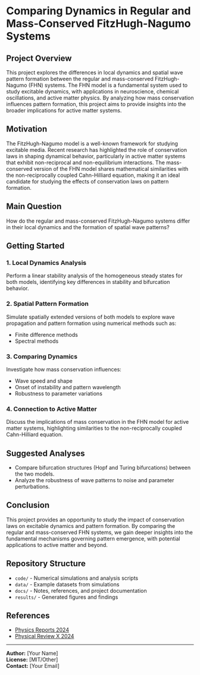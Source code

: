 # Comparing Dynamics in Regular and Mass-Conserved FitzHugh-Nagumo Systems

## Project Overview
This project explores the differences in local dynamics and spatial wave pattern formation between the regular and mass-conserved FitzHugh-Nagumo (FHN) systems. The FHN model is a fundamental system used to study excitable dynamics, with applications in neuroscience, chemical oscillations, and active matter physics. By analyzing how mass conservation influences pattern formation, this project aims to provide insights into the broader implications for active matter systems.

## Motivation
The FitzHugh-Nagumo model is a well-known framework for studying excitable media. Recent research has highlighted the role of conservation laws in shaping dynamical behavior, particularly in active matter systems that exhibit non-reciprocal and non-equilibrium interactions. The mass-conserved version of the FHN model shares mathematical similarities with the non-reciprocally coupled Cahn-Hilliard equation, making it an ideal candidate for studying the effects of conservation laws on pattern formation.

## Main Question
How do the regular and mass-conserved FitzHugh-Nagumo systems differ in their local dynamics and the formation of spatial wave patterns?

## Getting Started
### 1. Local Dynamics Analysis
Perform a linear stability analysis of the homogeneous steady states for both models, identifying key differences in stability and bifurcation behavior.

### 2. Spatial Pattern Formation
Simulate spatially extended versions of both models to explore wave propagation and pattern formation using numerical methods such as:
- Finite difference methods
- Spectral methods

### 3. Comparing Dynamics
Investigate how mass conservation influences:
- Wave speed and shape
- Onset of instability and pattern wavelength
- Robustness to parameter variations

### 4. Connection to Active Matter
Discuss the implications of mass conservation in the FHN model for active matter systems, highlighting similarities to the non-reciprocally coupled Cahn-Hilliard equation.

## Suggested Analyses
- Compare bifurcation structures (Hopf and Turing bifurcations) between the two models.
- Analyze the robustness of wave patterns to noise and parameter perturbations.

## Conclusion
This project provides an opportunity to study the impact of conservation laws on excitable dynamics and pattern formation. By comparing the regular and mass-conserved FHN systems, we gain deeper insights into the fundamental mechanisms governing pattern emergence, with potential applications to active matter and beyond.

## Repository Structure
- `code/` - Numerical simulations and analysis scripts
- `data/` - Example datasets from simulations
- `docs/` - Notes, references, and project documentation
- `results/` - Generated figures and findings

## References
- [Physics Reports 2024](#)
- [Physical Review X 2024](#)

---
**Author:** [Your Name]  
**License:** [MIT/Other]  
**Contact:** [Your Email]


